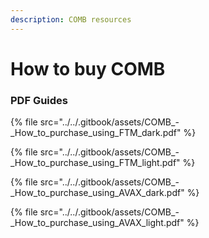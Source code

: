 ```yaml
---
description: COMB resources
---
```


# How to buy COMB

###

### PDF Guides

{% file src="../../.gitbook/assets/COMB_-_How_to_purchase_using_FTM_dark.pdf" %}

{% file src="../../.gitbook/assets/COMB_-_How_to_purchase_using_FTM_light.pdf" %}

{% file src="../../.gitbook/assets/COMB_-_How_to_purchase_using_AVAX_dark.pdf" %}

{% file src="../../.gitbook/assets/COMB_-_How_to_purchase_using_AVAX_light.pdf" %}
